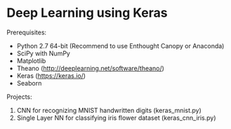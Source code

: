 # Deep Learning using Keras

Prerequisites:
- Python 2.7 64-bit (Recommend to use Enthought Canopy or Anaconda)
- SciPy with NumPy
- Matplotlib 
- Theano (http://deeplearning.net/software/theano/)
- Keras (https://keras.io/)
- Seaborn

Projects:
1. CNN for recognizing MNIST handwritten digits (keras_mnist.py)
2. Single Layer NN for classifying iris flower dataset (keras_cnn_iris.py) 
